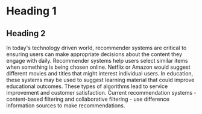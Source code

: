 # Heading 1
## Heading 2

In today's technology driven world, recommender systems are critical to ensuring users can make appropriate decisions about the content they engage with daily. Recommender systems help users select similar items when something is being chosen online. Netflix or Amazon would suggest different movies and titles that might interest individual users. In education, these systems may be used to suggest learning material that could improve educational outcomes. These types of algorithms lead to service improvement and customer satisfaction. Current recommendation systems - content-based filtering and collaborative filtering - use difference information sources to make recommendations.